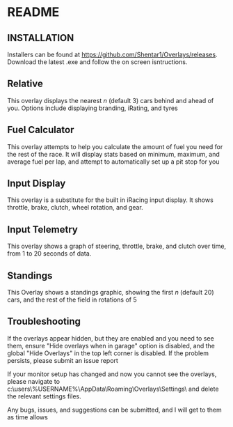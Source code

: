 ﻿# README
## INSTALLATION
  Installers can be found at https://github.com/Shentar1/Overlays/releases. Download the latest .exe and follow the on screen isntructions.
## Relative
  This overlay displays the nearest *n* (default 3) cars behind and ahead of you. Options include displaying branding, iRating, and tyres 
## Fuel Calculator
  This overlay attempts to help you calculate the amount of fuel you need for the rest of the race. It will display stats based on minimum, maximum, and average fuel per lap, and attempt to automatically set up a pit stop for you
## Input Display
  This overlay is a substitute for the built in iRacing input display. It shows throttle, brake, clutch, wheel rotation, and gear.
## Input Telemetry
  This overlay shows a graph of steering, throttle, brake, and clutch over time, from 1 to 20 seconds of data.
## Standings
  This Overlay shows a standings graphic, showing the first *n* (default 20) cars, and the rest of the field in rotations of 5
## Troubleshooting
  If the overlays appear hidden, but they are enabled and you need to see them, ensure "Hide overlays when in garage" option is disabled, and the global "Hide Overlays" in the top left corner is disabled. If the problem persists, please submit an issue report

  If your monitor setup has changed and now you cannot see the overlays, please navigate to c:\users\\%USERNAME%\AppData\Roaming\Overlays\Settings\ and delete the relevant settings files.

  Any bugs, issues, and suggestions can be submitted, and I will get to them as time allows
